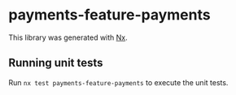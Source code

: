 # payments-feature-payments

This library was generated with [Nx](https://nx.dev).

## Running unit tests

Run `nx test payments-feature-payments` to execute the unit tests.
